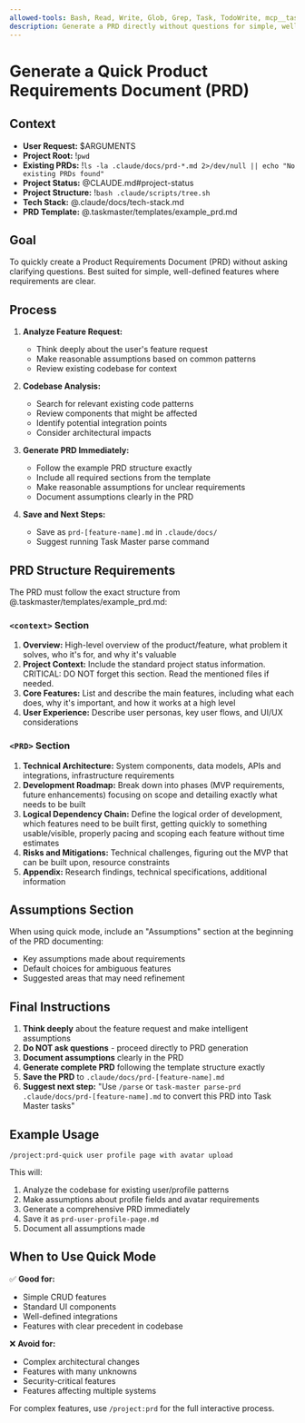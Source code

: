 ```yaml
---
allowed-tools: Bash, Read, Write, Glob, Grep, Task, TodoWrite, mcp__taskmaster-ai__parse_prd
description: Generate a PRD directly without questions for simple, well-defined features
---
```


# Generate a Quick Product Requirements Document (PRD)

## Context

- **User Request:** $ARGUMENTS
- **Project Root:** !`pwd`
- **Existing PRDs:** !`ls -la .claude/docs/prd-*.md 2>/dev/null || echo "No existing PRDs found"`
- **Project Status:** @CLAUDE.md#project-status
- **Project Structure:** !`bash .claude/scripts/tree.sh`
- **Tech Stack:** @.claude/docs/tech-stack.md
- **PRD Template:** @.taskmaster/templates/example_prd.md

## Goal

To quickly create a Product Requirements Document (PRD) without asking clarifying questions. Best suited for simple, well-defined features where requirements are clear.

## Process

1. **Analyze Feature Request:**
   - Think deeply about the user's feature request
   - Make reasonable assumptions based on common patterns
   - Review existing codebase for context

2. **Codebase Analysis:**
   - Search for relevant existing code patterns
   - Review components that might be affected
   - Identify potential integration points
   - Consider architectural impacts

3. **Generate PRD Immediately:**
   - Follow the example PRD structure exactly
   - Include all required sections from the template
   - Make reasonable assumptions for unclear requirements
   - Document assumptions clearly in the PRD

4. **Save and Next Steps:**
   - Save as `prd-[feature-name].md` in `.claude/docs/`
   - Suggest running Task Master parse command

## PRD Structure Requirements

The PRD must follow the exact structure from @.taskmaster/templates/example_prd.md:

### `<context>` Section

1. **Overview:** High-level overview of the product/feature, what problem it solves, who it's for, and why it's valuable
2. **Project Context:** Include the standard project status information. CRITICAL: DO NOT forget this section. Read the mentioned files if needed.
3. **Core Features:** List and describe the main features, including what each does, why it's important, and how it works at a high level
4. **User Experience:** Describe user personas, key user flows, and UI/UX considerations

### `<PRD>` Section

1. **Technical Architecture:** System components, data models, APIs and integrations, infrastructure requirements
2. **Development Roadmap:** Break down into phases (MVP requirements, future enhancements) focusing on scope and detailing exactly what needs to be built
3. **Logical Dependency Chain:** Define the logical order of development, which features need to be built first, getting quickly to something usable/visible, properly pacing and scoping each feature without time estimates
4. **Risks and Mitigations:** Technical challenges, figuring out the MVP that can be built upon, resource constraints
5. **Appendix:** Research findings, technical specifications, additional information

## Assumptions Section

When using quick mode, include an "Assumptions" section at the beginning of the PRD documenting:

- Key assumptions made about requirements
- Default choices for ambiguous features
- Suggested areas that may need refinement

## Final Instructions

1. **Think deeply** about the feature request and make intelligent assumptions
2. **Do NOT ask questions** - proceed directly to PRD generation
3. **Document assumptions** clearly in the PRD
4. **Generate complete PRD** following the template structure exactly
5. **Save the PRD** to `.claude/docs/prd-[feature-name].md`
6. **Suggest next step:** "Use `/parse` or `task-master parse-prd .claude/docs/prd-[feature-name].md` to convert this PRD into Task Master tasks"

## Example Usage

```
/project:prd-quick user profile page with avatar upload
```

This will:

1. Analyze the codebase for existing user/profile patterns
2. Make assumptions about profile fields and avatar requirements
3. Generate a comprehensive PRD immediately
4. Save it as `prd-user-profile-page.md`
5. Document all assumptions made

## When to Use Quick Mode

✅ **Good for:**

- Simple CRUD features
- Standard UI components
- Well-defined integrations
- Features with clear precedent in codebase

❌ **Avoid for:**

- Complex architectural changes
- Features with many unknowns
- Security-critical features
- Features affecting multiple systems

For complex features, use `/project:prd` for the full interactive process.

